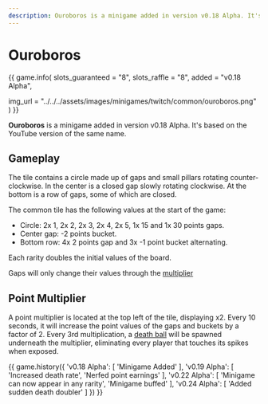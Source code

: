 ```yaml
---
description: Ouroboros is a minigame added in version v0.18 Alpha. It's based on the YouTube version of the same name.
---
```


# Ouroboros

{{ game.info(
  slots_guaranteed = "8",
  slots_raffle     = "8",
  added            = "v0.18 Alpha",
  
  img_url = "../../../assets/images/minigames/twitch/common/ouroboros.png"
) }}

**Ouroboros** is a minigame added in version v0.18 Alpha. It's based on the YouTube version of the same name.

## Gameplay

The tile contains a circle made up of gaps and small pillars rotating counter-clockwise. In the center is a closed gap slowly rotating clockwise. At the bottom is a row of gaps, some of which are closed.

The common tile has the following values at the start of the game:

- Circle: 2x 1, 2x 2, 2x 3, 2x 4, 2x 5, 1x 15 and 1x 30 points gaps.
- Center gap: -2 points bucket.
- Bottom row: 4x 2 points gap and 3x -1 point bucket alternating.

Each rarity doubles the initial values of the board.

Gaps will only change their values through the [multiplier](#point-multiplier)

## Point Multiplier

A point multiplier is located at the top left of the tile, displaying x2.
Every 10 seconds, it will increase the point values of the gaps and buckets by a factor of 2. Every 3rd multiplication, a [death ball](../../mechanics/death-ball.md) will be spawned underneath the multiplier, eliminating every player that touches its spikes when exposed.

{{ game.history({
  'v0.18 Alpha': [
    'Minigame Added'
  ],
  'v0.19 Alpha': [
    'Increased death rate',
    'Nerfed point earnings'
  ],
  'v0.22 Alpha': [
    'Minigame can now appear in any rarity',
    'Minigame buffed'
  ],
  'v0.24 Alpha': [
    'Added sudden death doubler'
  ]
}) }}